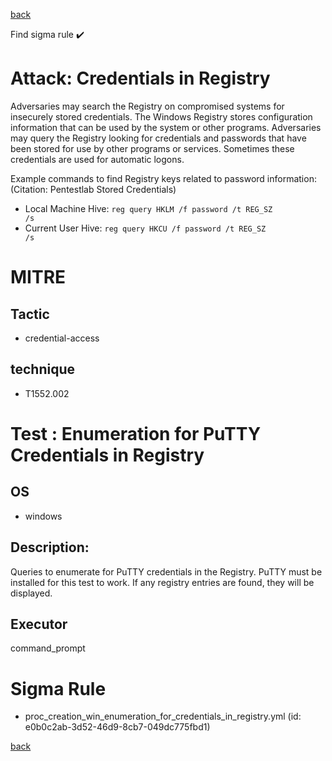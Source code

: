 
[back](../index.md)

Find sigma rule :heavy_check_mark: 

# Attack: Credentials in Registry 

Adversaries may search the Registry on compromised systems for insecurely stored credentials. The Windows Registry stores configuration information that can be used by the system or other programs. Adversaries may query the Registry looking for credentials and passwords that have been stored for use by other programs or services. Sometimes these credentials are used for automatic logons.

Example commands to find Registry keys related to password information: (Citation: Pentestlab Stored Credentials)

* Local Machine Hive: <code>reg query HKLM /f password /t REG_SZ /s</code>
* Current User Hive: <code>reg query HKCU /f password /t REG_SZ /s</code>

# MITRE
## Tactic
  - credential-access


## technique
  - T1552.002


# Test : Enumeration for PuTTY Credentials in Registry
## OS
  - windows


## Description:
Queries to enumerate for PuTTY credentials in the Registry. PuTTY must be installed for this test to work. If any registry
entries are found, they will be displayed.


## Executor
command_prompt

# Sigma Rule
 - proc_creation_win_enumeration_for_credentials_in_registry.yml (id: e0b0c2ab-3d52-46d9-8cb7-049dc775fbd1)



[back](../index.md)
